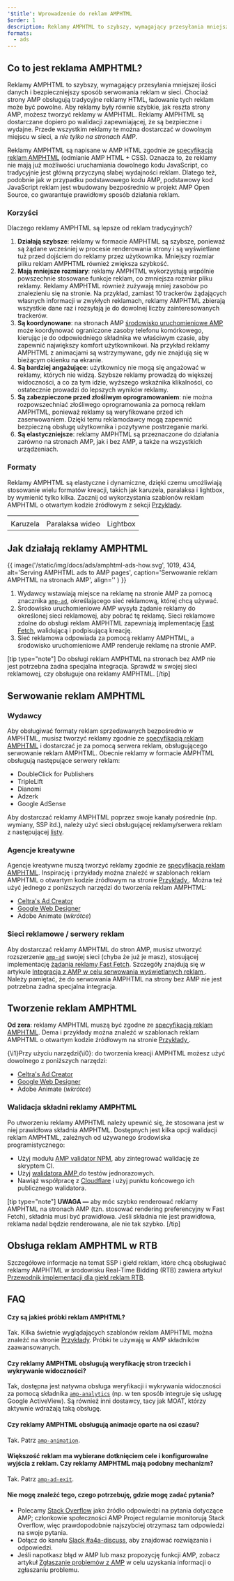 ```yaml
---
'$title': Wprowadzenie do reklam AMPHTML
$order: 1
description: Reklamy AMPHTML to szybszy, wymagający przesyłania mniejszej ilości danych i bezpieczniejszy sposób serwowania reklam w sieci. Chociaż strony AMP obsługują tradycyjne reklamy HTML, ładowanie tych reklam może być powolne.
formats:
  - ads
---
```


## Co to jest reklama AMPHTML?

Reklamy AMPHTML to szybszy, wymagający przesyłania mniejszej ilości danych i bezpieczniejszy sposób serwowania reklam w sieci. Chociaż strony AMP obsługują tradycyjne reklamy HTML, ładowanie tych reklam może być powolne. Aby reklamy były równie szybkie, jak reszta strony AMP, możesz tworzyć reklamy w AMPHTML. Reklamy AMPHTML są dostarczane dopiero po walidacji zapewniającej, że są bezpieczne i wydajne. Przede wszystkim reklamy te można dostarczać w dowolnym miejscu w sieci, a _nie tylko na stronach AMP_.

Reklamy AMPHTML są napisane w AMP HTML zgodnie ze [specyfikacją reklam AMPHTML](a4a_spec.md) (odmianie AMP HTML + CSS). Oznacza to, że reklamy nie mają już możliwości uruchamiania dowolnego kodu JavaScript, co tradycyjnie jest główną przyczyną słabej wydajności reklam. Dlatego też, podobnie jak w przypadku podstawowego kodu AMP, podstawowy kod JavaScript reklam jest wbudowany bezpośrednio w projekt AMP Open Source, co gwarantuje prawidłowy sposób działania reklam.

### Korzyści

Dlaczego reklamy AMPHTML są lepsze od reklam tradycyjnych?

1. **Działają szybsze**: reklamy w formacie AMPHTML są szybsze, ponieważ są żądane wcześniej w procesie renderowania strony i są wyświetlane tuż przed dojściem do reklamy przez użytkownika. Mniejszy rozmiar pliku reklam AMPHTML również zwiększa szybkość.
2. **Mają mniejsze rozmiary**: reklamy AMPHTML wykorzystują wspólnie powszechnie stosowane funkcje reklam, co zmniejsza rozmiar pliku reklamy. Reklamy AMPHTML również zużywają mniej zasobów po znalezieniu się na stronie. Na przykład, zamiast 10 trackerów żądających własnych informacji w zwykłych reklamach, reklamy AMPHTML zbierają wszystkie dane raz i rozsyłają je do dowolnej liczby zainteresowanych trackerów.
3. **Są koordynowane**: na stronach AMP [środowisko uruchomieniowe AMP](spec/amphtml.md#amp-runtime) może koordynować ograniczone zasoby telefonu komórkowego, kierując je do odpowiedniego składnika we właściwym czasie, aby zapewnić największy komfort użytkownikowi. Na przykład reklamy AMPHTML z animacjami są wstrzymywane, gdy nie znajdują się w bieżącym okienku na ekranie.
4. **Są bardziej angażujące**: użytkownicy nie mogą się angażować w reklamy, których nie widzą. Szybsze reklamy prowadzą do większej widoczności, a co za tym idzie, wyższego wskaźnika klikalności, co ostatecznie prowadzi do lepszych wyników reklamy.
5. **Są zabezpieczone przed złośliwym oprogramowaniem**: nie można rozpowszechniać złośliwego oprogramowania za pomocą reklam AMPHTML, ponieważ reklamy są weryfikowane przed ich zaserwowaniem. Dzięki temu reklamodawcy mogą zapewnić bezpieczną obsługę użytkownika i pozytywne postrzeganie marki.
6. **Są elastyczniejsze**: reklamy AMPHTML są przeznaczone do działania zarówno na stronach AMP, jak i bez AMP, a także na wszystkich urządzeniach.

### Formaty

Reklamy AMPHTML są elastyczne i dynamiczne, dzięki czemu umożliwiają stosowanie wielu formatów kreacji, takich jak karuzela, paralaksa i lightbox, by wymienić tylko kilka. Zacznij od wykorzystania szablonów reklam AMPHTML o otwartym kodzie źródłowym z sekcji [Przykłady](../../../documentation/examples/index.html).

<table class="nocolor">
  <tr>
    <td class="col-thirty"><amp-anim width="410" height="731" layout="responsive" src="/static/img/docs/ads/amp-ad-01-carousel.gif">
    </amp-anim></td>
    <td class="col-thirty"><amp-anim width="410" height="731" layout="responsive" src="/static/img/docs/ads/amp-ad-02-video-parallax.gif">
    </amp-anim></td>
    <td class="col-thirty"><amp-anim width="410" height="731" layout="responsive" src="/static/img/docs/ads/amp-ad-03-lightbox.gif">
    </amp-anim></td>
  </tr>
  <tr>
    <td>Karuzela</td>
    <td>Paralaksa wideo</td>
    <td>Lightbox</td>
  </tr>
</table>

## Jak działają reklamy AMPHTML

{{ image('/static/img/docs/ads/amphtml-ads-how.svg', 1019, 434, alt='Serving AMPHTML ads to AMP pages', caption='Serwowanie reklam AMPHTML na stronach AMP', align='' ) }}

1. Wydawcy wstawiają miejsce na reklamę na stronie AMP za pomocą znacznika [`amp-ad`](../../../documentation/components/reference/amp-ad.md), określającego sieć reklamową, której chcą używać.
2. Środowisko uruchomieniowe AMP wysyła żądanie reklamy do określonej sieci reklamowej, aby pobrać tę reklamę. Sieci reklamowe zdolne do obsługi reklam AMPHTML zapewniają implementację [Fast Fetch](https://github.com/ampproject/amphtml/blob/main/ads/google/a4a/docs/Network-Impl-Guide.md), walidującą i podpisującą kreację.
3. Sieć reklamowa odpowiada za pomocą reklamy AMPHTML, a środowisko uruchomieniowe AMP renderuje reklamę na stronie AMP.

[tip type="note"] Do obsługi reklam AMPHTML na stronach bez AMP nie jest potrzebna żadna specjalna integracja. Sprawdź w swojej sieci reklamowej, czy obsługuje ona reklamy AMPHTML. [/tip]

## Serwowanie reklam AMPHTML

### Wydawcy

Aby obsługiwać formaty reklam sprzedawanych bezpośrednio w AMPHTML, musisz tworzyć reklamy zgodnie ze [specyfikacją reklam AMPHTML](a4a_spec.md) i dostarczać je za pomocą serwera reklam, obsługującego serwowanie reklam AMPHTML. Obecnie reklamy w formacie AMPHTML obsługują następujące serwery reklam:

- DoubleClick for Publishers
- TripleLift
- Dianomi
- Adzerk
- Google AdSense

Aby dostarczać reklamy AMPHTML poprzez swoje kanały pośrednie (np. wymiany, SSP itd.), należy użyć sieci obsługującej reklamy/serwera reklam z następującej [listy](../../../documentation/guides-and-tutorials/develop/monetization/ads_vendors.md).

### Agencje kreatywne

Agencje kreatywne muszą tworzyć reklamy zgodnie ze [specyfikacją reklam AMPHTML](a4a_spec.md). Inspirację i przykłady można znaleźć w szablonach reklam AMPHTML o otwartym kodzie źródłowym na stronie [Przykłady ](../../../documentation/examples/index.html). Można też użyć jednego z poniższych narzędzi do tworzenia reklam AMPHTML:

- [Celtra's Ad Creator](http://www.prnewswire.com/news-releases/celtra-partners-with-the-amp-project-showcases-amp-ad-creation-at-google-io-event-300459514.html)
- [Google Web Designer](https://support.google.com/webdesigner/answer/7529856)
- Adobe Animate (_wkrótce_)

### Sieci reklamowe / serwery reklam

Aby dostarczać reklamy AMPHTML do stron AMP, musisz utworzyć rozszerzenie [`amp-ad`](../../../documentation/components/reference/amp-ad.md) swojej sieci (chyba że już je masz), stosującej implementację [żądania reklamy Fast Fetch](https://github.com/ampproject/amphtml/blob/main/ads/google/a4a/docs/Network-Impl-Guide.md). Szczegóły znajdują się w artykule [Integracja z AMP w celu serwowania wyświetlanych reklam ](../../../documentation/guides-and-tutorials/contribute/adnetwork_integration.md). Należy pamiętać, że do serwowania AMPHTML na strony bez AMP nie jest potrzebna żadna specjalna integracja.

## Tworzenie reklam AMPHTML

**Od zera**: reklamy AMPHTML muszą być zgodne ze [specyfikacją reklam AMPHTML](a4a_spec.md). Dema i przykłady można znaleźć w szablonach reklam AMPHTML o otwartym kodzie źródłowym na stronie [Przykłady ](../../../documentation/examples/documentation/amp-ad.html).

{\i1}Przy użyciu narzędzi{\i0}: do tworzenia kreacji AMPHTML możesz użyć dowolnego z poniższych narzędzi:

- [Celtra's Ad Creator](http://www.prnewswire.com/news-releases/celtra-partners-with-the-amp-project-showcases-amp-ad-creation-at-google-io-event-300459514.html)
- [Google Web Designer](https://support.google.com/webdesigner/answer/7529856)
- Adobe Animate (_wkrótce_)

### Walidacja składni reklamy AMPHTML

Po utworzeniu reklamy AMPHTML należy upewnić się, że stosowana jest w niej prawidłowa składnia AMPHTML. Dostępnych jest kilka opcji walidacji reklam AMPHTML, zależnych od używanego środowiska programistycznego:

- Użyj modułu [AMP validator NPM](https://www.npmjs.com/package/amphtml-validator), aby zintegrować walidację ze skryptem CI.
- Użyj [walidatora AMP ](https://validator.ampproject.org/) do testów jednorazowych.
- Nawiąż współpracę z [Cloudflare](https://blog.cloudflare.com/amp-validator-api/) i użyj punktu końcowego ich publicznego walidatora.

[tip type="note"] **UWAGA —** aby móc szybko renderować reklamy AMPHTML na stronach AMP (tzn. stosować rendering preferencyjny w Fast Fetch), składnia musi być prawidłowa. Jeśli składnia nie jest prawidłowa, reklama nadal będzie renderowana, ale nie tak szybko. [/tip]

## Obsługa reklam AMPHTML w RTB

Szczegółowe informacje na temat SSP i giełd reklam, które chcą obsługiwać reklamy AMPHTML w środowisku Real-Time Bidding (RTB) zawiera artykuł [Przewodnik implementacji dla giełd reklam RTB](https://github.com/ampproject/amphtml/blob/main/ads/google/a4a/docs/RTBExchangeGuide.md).

## FAQ

#### Czy są jakieś próbki reklam AMPHTML?

Tak. Kilka świetnie wyglądających szablonów reklam AMPHTML można znaleźć na stronie [Przykłady](../../../documentation/examples/documentation/amp-ad.html). Próbki te używają w AMP składników zaawansowanych.

#### Czy reklamy AMPHTML obsługują weryfikację stron trzecich i wykrywanie widoczności?

Tak, dostępna jest natywna obsługa weryfikacji i wykrywania widoczności za pomocą składnika [`amp-analytics`](../../../documentation/components/reference/amp-analytics.md) (np. w ten sposób integruje się usługę Google ActiveView). Są również inni dostawcy, tacy jak MOAT, którzy aktywnie wdrażają taką obsługę.

#### Czy reklamy AMPHTML obsługują animacje oparte na osi czasu?

Tak. Patrz [`amp-animation`](../../../documentation/components/reference/amp-animation.md).

#### Większość reklam ma wybierane dotknięciem cele i konfigurowalne wyjścia z reklam. Czy reklamy AMPHTML mają podobny mechanizm?

Tak. Patrz [`amp-ad-exit`](../../../documentation/components/reference/amp-ad-exit.md).

#### Nie mogę znaleźć tego, czego potrzebuję, gdzie mogę zadać pytania?

- Polecamy [Stack Overflow](http://stackoverflow.com/questions/tagged/amp-html) jako źródło odpowiedzi na pytania dotyczące AMP; członkowie społeczności AMP Project regularnie monitorują Stack Overflow, więc prawdopodobnie najszybciej otrzymasz tam odpowiedzi na swoje pytania.
- Dołącz do kanału [Slack #a4a-discuss](https://docs.google.com/forms/d/e/1FAIpQLSd83J2IZA6cdR6jPwABGsJE8YL4pkypAbKMGgUZZriU7Qu6Tg/viewform?fbzx=4406980310789882877), aby znajdować rozwiązania i odpowiedzi.
- Jeśli napotkasz błąd w AMP lub masz propozycję funkcji AMP, zobacz artykuł [Zgłaszanie problemów z AMP](https://github.com/ampproject/amphtml/blob/main/CONTRIBUTING.md#reporting-issues-with-amp) w celu uzyskania informacji o zgłaszaniu problemu.
